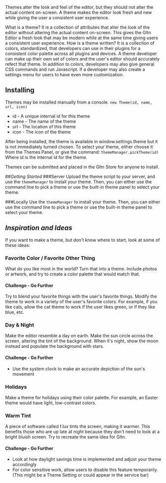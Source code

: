 Themes alter the look and feel of the editor, but they should not alter the actual content on-screen. A theme makes the editor look fresh and new while giving the user a consistent user experience.

What is a theme? It is a collection of attributes that alter the look of the editor without altering the actual content on-screen. This gives the Gltn Editor a fresh look that may be modern while at the same time giving users a consistent user experience. How is a theme written? It is a collection of colors, standardized, that developers can use in their plugins for a consistent color palette across all plugins and devices. A theme developer can make up their own set of colors and the user's editor should accurately refect that theme. In addition to colors, developers may also give general CSS commands and run Javascript. If a developer may also create a settings menu for users to have even more customization.

## Installing
Themes may be installed manually from a console. 
`new Theme(id, name, url, icon)`

* id - A unique internal id for this theme
* name - The name of the theme
* url - The location of this theme
* icon - The icon of the theme

After being installed, the theme is available in window.settings.theme but it is not immediately turned chosen. To select your theme, either choose it from the Themes Panel, or give the command:
`themeManager.pickTheme(id)` 
Where id is the internal id for the theme.

Themes can be submitted and placed in the Gltn Store for anyone to install.

##*Getting Started*
###Server
Upload the theme script to your server, and use the `themeManager` to install your theme. Then, you can either use the command line to pick a theme or use the built-in theme panel to select your theme.

###Locally
Use the `themeManager` to install your theme. Then, you can either use the command line to pick a theme or use the built-in theme panel to select your theme.

## *Inspiration and Ideas*
If you want to make a theme, but don't know where to start, look at some of these ideas:

### Favorite Color / Favorite Other Thing
What do you like most in the world? Turn that into a theme. Include photos or artwork, and try to create a color palette that would match that.

#### Challenge - Go Further
Try to blend your favorite things with the user's favorite things. Modify the theme to work in a variety of the user's favorite colors. For example, if you like cats, allow the cat theme to work if the user likes green, or if they like blue, etc.

### Day & Night
Make the editor resemble a day on earth. Make the sun circle across the screen, altering the tint of the background. When it's night, show the moon instead and populate the background with stars.

#### Challenge - Go Further
* Use the system clock to make an accurate depiction of the sun's movement

### Holidays
Make a theme for holidays using their color palette. For example, an Easter theme would have light, low-contrast colors.

### Warm Tint
A piece of software called f.lux tints the screen, making it warmer. This benefits those who are up late at night because they don't need to look at a bright bluish screen. Try to recreate the same idea for Gltn.

#### Challenge - Go Further
* Look at how daylight savings time is implemented and adjust your theme accordingly
* For color sensitive work, allow users to disable this feature temporarily. (This might be a Theme Setting or could appear in the service bar)
